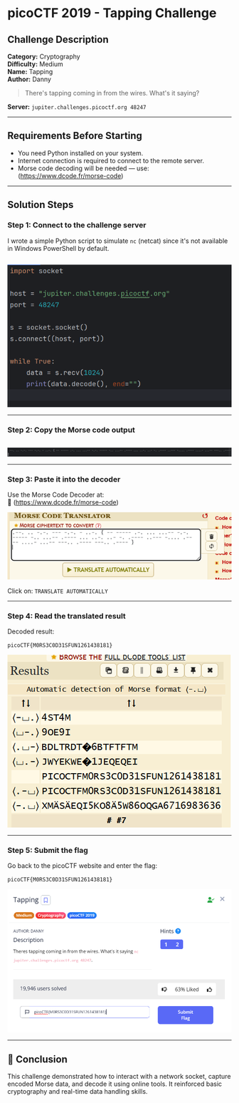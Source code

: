 

#  picoCTF 2019 - Tapping Challenge

##  Challenge Description

**Category:** Cryptography  
**Difficulty:** Medium  
**Name:** Tapping  
**Author:** Danny

> There's tapping coming in from the wires. What's it saying?

**Server:** `jupiter.challenges.picoctf.org 48247`

---

##  Requirements Before Starting

- You need Python installed on your system.
- Internet connection is required to connect to the remote server.
- Morse code decoding will be needed — use: (https://www.dcode.fr/morse-code)

---

##  Solution Steps

###  Step 1: Connect to the challenge server

I wrote a simple Python script to simulate `nc` (netcat) since it's not available in Windows PowerShell by default.

```

```
![](img/paython.png)

---

### Step 2: Copy the Morse code output

```
```

![](img/output.png)

---

###  Step 3: Paste it into the decoder

Use the Morse Code Decoder at:  
🔗 (https://www.dcode.fr/morse-code)

![](img/output2.png)

Click on:  `TRANSLATE AUTOMATICALLY`

---

###  Step 4: Read the translated result

Decoded result:
```
picoCTF{M0RS3C0D31SFUN1261438181}
```

![](img/results.png)

---

###  Step 5: Submit the flag

Go back to the picoCTF website and enter the flag:
```
picoCTF{M0RS3C0D31SFUN1261438181}
```

![](img/flag.png)

---

## 🏁 Conclusion

This challenge demonstrated how to interact with a network socket, capture encoded Morse data, and decode it using online tools. It reinforced basic cryptography and real-time data handling skills.
